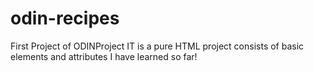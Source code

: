# odin-recipes
First Project of ODINProject
IT is a pure HTML project consists of basic elements and attributes I have learned so far! 
